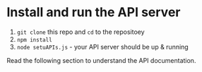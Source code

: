 # Install and run the API server

1. `git clone` this repo and `cd` to the repositoey
1. `npm install`
2. `node setuAPIs.js` - your API server should be up & running

Read the following section to understand the API documentation.
